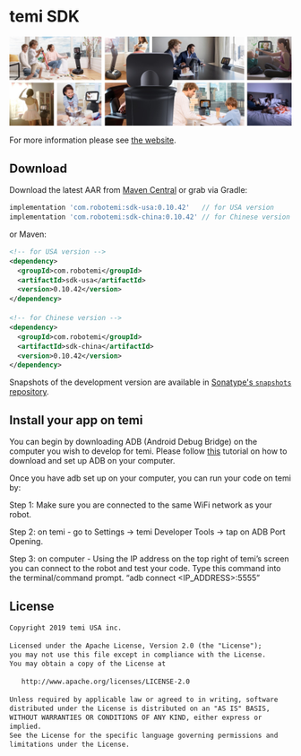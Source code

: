 temi SDK
========

![temi](temi.jpg)

For more information please see [the website][1].


Download
--------

Download the latest AAR from [Maven Central][2] or grab via Gradle:
```groovy
implementation 'com.robotemi:sdk-usa:0.10.42'   // for USA version
implementation 'com.robotemi:sdk-china:0.10.42' // for Chinese version
```

or Maven:
```xml
<!-- for USA version -->
<dependency>
  <groupId>com.robotemi</groupId>
  <artifactId>sdk-usa</artifactId>
  <version>0.10.42</version>
</dependency>

<!-- for Chinese version -->
<dependency>
  <groupId>com.robotemi</groupId>
  <artifactId>sdk-china</artifactId>
  <version>0.10.42</version>
</dependency>
```

Snapshots of the development version are available in [Sonatype's `snapshots` repository][snap].


Install your app on temi
--------

You can begin by downloading ADB (Android Debug Bridge) on the computer you wish to develop for temi. Please follow [this][3] tutorial on how to download and set up ADB on your computer.

Once you have adb set up on your computer, you can run your code on temi by:

Step 1: Make sure you are connected to the same WiFi network as your robot. 

Step 2: on temi - go to Settings -> temi Developer Tools -> tap on ADB Port Opening.

Step 3: on computer - Using the IP address on the top right of temi’s screen you can connect to the robot and test your code. Type this command into the terminal/command prompt. “adb connect <IP_ADDRESS>:5555”


License
-------

    Copyright 2019 temi USA inc.

    Licensed under the Apache License, Version 2.0 (the "License");
    you may not use this file except in compliance with the License.
    You may obtain a copy of the License at

       http://www.apache.org/licenses/LICENSE-2.0

    Unless required by applicable law or agreed to in writing, software
    distributed under the License is distributed on an "AS IS" BASIS,
    WITHOUT WARRANTIES OR CONDITIONS OF ANY KIND, either express or implied.
    See the License for the specific language governing permissions and
    limitations under the License.


[1]: https://www.robotemi.com/developers/
[2]: https://search.maven.org/search?q=g:com.robotemi
[3]: https://www.xda-developers.com/install-adb-windows-macos-linux/
[snap]: https://oss.sonatype.org/content/repositories/snapshots/